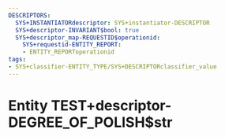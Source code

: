 ```yaml
---
DESCRIPTORS:
  SYS+INSTANTIATORdescriptor: SYS+instantiator-DESCRIPTOR
  SYS+descriptor-INVARIANT$bool: true
  SYS+descriptor_map-REQUESTID$operationid:
    SYS+requestid-ENTITY_REPORT:
    - ENTITY_REPORToperationid
tags:
- SYS+classifier-ENTITY_TYPE/SYS+DESCRIPTORclassifier_value
---
```

# Entity TEST+descriptor-DEGREE_OF_POLISH$str

